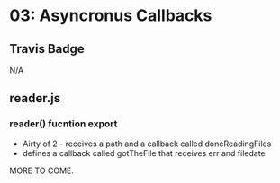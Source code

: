 # 03: Asyncronus Callbacks

## Travis Badge
N/A

## reader.js 

### reader() fucntion export
* Airty of 2 - receives a path and a callback called doneReadingFiles
* defines a callback called gotTheFile that receives err and filedate


MORE TO COME.